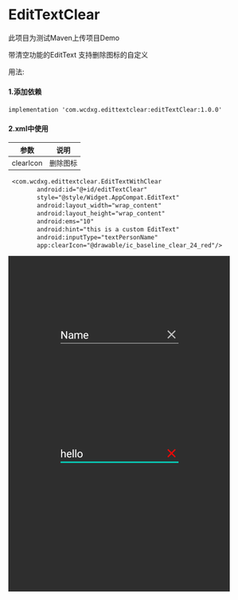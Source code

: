 # EditTextClear

此项目为测试Maven上传项目Demo

带清空功能的EditText 支持删除图标的自定义

用法:

#### 1.添加依赖

```
implementation 'com.wcdxg.edittextclear:editTextClear:1.0.0'
```

#### 2.xml中使用 
| 参数 | 说明 | 
| --- | --- | 
| clearIcon | 删除图标 |

```
 <com.wcdxg.edittextclear.EditTextWithClear
        android:id="@+id/editTextClear"
        style="@style/Widget.AppCompat.EditText"
        android:layout_width="wrap_content"
        android:layout_height="wrap_content"
        android:ems="10"
        android:hint="this is a custom EditText"
        android:inputType="textPersonName"
        app:clearIcon="@drawable/ic_baseline_clear_24_red"/>
```

![](img/demo.png)
